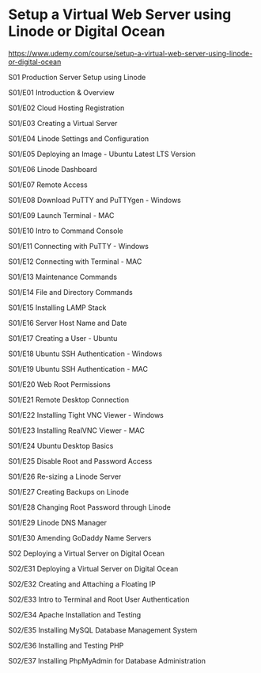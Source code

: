 
# Setup a Virtual Web Server using Linode or Digital Ocean

https://www.udemy.com/course/setup-a-virtual-web-server-using-linode-or-digital-ocean

S01 Production Server Setup using Linode

S01/E01 Introduction & Overview

S01/E02 Cloud Hosting Registration

S01/E03 Creating a Virtual Server

S01/E04 Linode Settings and Configuration

S01/E05 Deploying an Image - Ubuntu Latest LTS Version

S01/E06 Linode Dashboard

S01/E07 Remote Access

S01/E08 Download PuTTY and PuTTYgen - Windows

S01/E09 Launch Terminal - MAC

S01/E10 Intro to Command Console

S01/E11 Connecting with PuTTY - Windows

S01/E12 Connecting with Terminal - MAC

S01/E13 Maintenance Commands

S01/E14 File and Directory Commands

S01/E15 Installing LAMP Stack

S01/E16 Server Host Name and Date

S01/E17 Creating a User - Ubuntu

S01/E18 Ubuntu SSH Authentication - Windows

S01/E19 Ubuntu SSH Authentication - MAC

S01/E20 Web Root Permissions

S01/E21 Remote Desktop Connection

S01/E22 Installing Tight VNC Viewer - Windows

S01/E23 Installing RealVNC Viewer - MAC

S01/E24 Ubuntu Desktop Basics

S01/E25 Disable Root and Password Access

S01/E26 Re-sizing a Linode Server

S01/E27 Creating Backups on Linode

S01/E28 Changing Root Password through Linode

S01/E29 Linode DNS Manager

S01/E30 Amending GoDaddy Name Servers

S02 Deploying a Virtual Server on Digital Ocean

S02/E31 Deploying a Virtual Server on Digital Ocean

S02/E32 Creating and Attaching a Floating IP

S02/E33 Intro to Terminal and Root User Authentication

S02/E34 Apache Installation and Testing

S02/E35 Installing MySQL Database Management System

S02/E36 Installing and Testing PHP

S02/E37 Installing PhpMyAdmin for Database Administration
